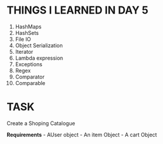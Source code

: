 # THINGS I LEARNED IN DAY 5

1. HashMaps
2. HashSets
3. File IO
4. Object Serialization
5. Iterator
6. Lambda expression
7. Exceptions
8. Regex
9. Comparator
10. Comparable

# TASK

Create a Shoping Catalogue

**Requirements** - AUser object - An item Object - A cart Object
